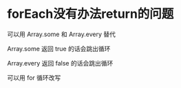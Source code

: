 # forEach没有办法return的问题

可以用 Array.some 和 Array.every 替代

Array.some 返回 true 的话会跳出循环

Array.every 返回 false 的话会跳出循环

可以用 for 循环改写